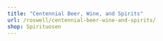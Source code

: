 ```yaml
---
title: "Centennial Beer, Wine, and Spirits"
url: /roswell/centennial-beer-wine-and-spirits/
shop: Spirituosen
---
```

